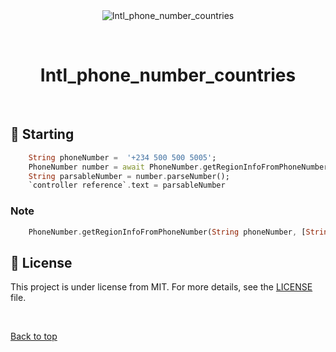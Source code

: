 <div align="center" id="top"> 
  <img src="./.github/app.gif" alt="Intl_phone_number_countries" />

&#xa0;

  <!-- <a href="https://intl_phone_number_countries.netlify.app">Demo</a> -->
</div>

<h1 align="center">Intl_phone_number_countries</h1>

<br>

## :checkered_flag: Starting

```dart
    String phoneNumber =  '+234 500 500 5005';
    PhoneNumber number = await PhoneNumber.getRegionInfoFromPhoneNumber(phoneNumber);
    String parsableNumber = number.parseNumber();
    `controller reference`.text = parsableNumber
```

### Note

```dart
    PhoneNumber.getRegionInfoFromPhoneNumber(String phoneNumber, [String isoCode])
```

## :memo: License

This project is under license from MIT. For more details, see the [LICENSE](LICENSE.md) file.

&#xa0;

<a href="#top">Back to top</a>
